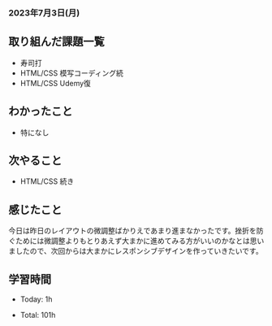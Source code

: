 ### 2023年7月3日(月)

## 取り組んだ課題一覧

- 寿司打
- HTML/CSS 模写コーディング続
- HTML/CSS Udemy復

## わかったこと

- 特になし

## 次やること

- HTML/CSS 続き

## 感じたこと
今日は昨日のレイアウトの微調整ばかりえであまり進まなかったです。挫折を防ぐためには微調整よりもとりあえず大まかに進めてみる方がいいのかなとは思いましたので、次回からは大まかにレスポンシブデザインを作っていきたいです。

## 学習時間

- Today: 1h

- Total: 101h

